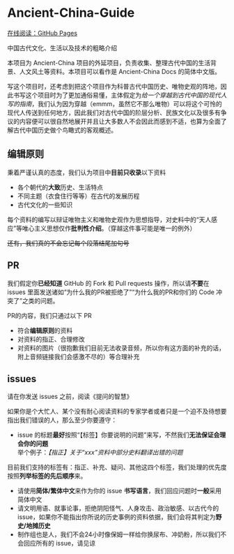 # Ancient-China-Guide

[在线阅读：GitHub Pages](https://futurestand.github.io/Ancient-China-Guide/)

中国古代文化、生活以及技术的粗略介绍

本项目为 Ancient-China 项目的外延项目，负责收集、整理古代中国的生活背景、人文风土等资料。本项目可以看作是 Ancient-China Docs 的简体中文版。

写这个项目时，还考虑到把这个项目作为科普古代中国历史、唯物史观的阵地，因此书写这个项目时为了更加通俗易懂，主体假定为*给一个穿越到古代中国的现代人写的指南*，我们认为因为穿越（emmm，虽然它不那么唯物）可以将这个可怜的现代人传送到任何地方，因此我们对古代中国的阶层分析、民族文化以及很多有争议的内容便可以很自然地展开并且让大多数人不会因此而感到不适，也算为全面了解古代中国历史做个鸟瞰式的客观概述。

## 编辑原则

秉着严谨认真的态度，我们认为项目中**目前只收录**以下资料
* 各个朝代的**大致**历史、生活特点
* 不同主题（衣食住行等等）在古代的发展历程
* 古代文化的一些知识

每个资料的编写以辩证唯物主义和唯物史观作为思想指导，对史料中的“天人感应”等唯心主义思想仅作**批判性介绍**。（穿越这件事可能是唯一的例外）

~~还有，我们真的不会忘记每个段落结尾加句号~~

## PR

我们假定你**已经知道** GitHub 的 Fork 和 Pull requests 操作，所以请**不要**在 issues 里面发送诸如“为什么我的PR被拒绝了”“为什么我的PR和你们的 Code 冲突了”之类的问题。

PR的内容，我们只通过以下 PR
* 符合**编辑原则**的资料
* 对资料的指正、合理修改
* 对资料的图片（很抱歉我们目前无法收录音频，所以你有这方面的补充的话，附上音频链接我们会感激不尽的）等合理补充

## issues

请在你发送 issues 之前，阅读《提问的智慧》

如果你是个大忙人、某个没有耐心阅读资料的专家学者或者只是一个迫不及待想要指出我们错误的人，那么至少你要遵守：
* issue 的标题**最好**按照“【标签】你要说明的问题”来写，不然我们**无法保证会理会你的问题**  
举个例子：*【指正】关于“xxx”资料中部分史料翻译出错的问题*

目前我们支持的标签有：指正、补充、疑问、其他这四个标签，我们处理的优先度按照**列举标签的先后顺序**来。
* 请使用**简体/繁体中文**来作为你的 issue **书写语言**，我们回应问题时**一般**采用简体中文
* 请文明用语、就事论事，拒绝阴阳怪气、人身攻击、政治敏感、以古代今的 issue，如果你不能指出你所说的历史事例的资料依据，我们会将其判定为**野史/地摊历史**
* 制作组也是人，我们不会24小时像保姆一样给你换尿布、冲奶粉，所以我们不会回应所有的 issue，请见谅